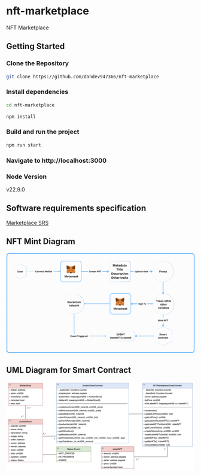 # nft-marketplace
 NFT Marketplace

## Getting Started

### Clone the Repository
```bash
git clone https://github.com/dandev947366/nft-marketplace
```

### Install dependencies

```bash
cd nft-marketplace
```
```bash
npm install
```

### Build and run the project
```bash
npm run start
```

### Navigate to **http://localhost:3000**

### Node Version
v22.9.0

## Software requirements specification
[Marketplace SRS](https://github.com/dandev947366/nft-marketplace/blob/935c8604e9d1d8b20d4c09c776fdf4801acbd0c8/documents/SRS.md)

## NFT Mint Diagram

![NFTMintDiagram](https://github.com/dandev947366/nft-marketplace/blob/ea63c9db2e333b570418848e424bf97c687f38a9/documents/NFTMint.png)

## UML Diagram for Smart Contract

![UMLDiagramSmartContract](https://github.com/dandev947366/nft-marketplace/blob/7c3bcef384e5596c1187d1af3b97e18c475c0c5b/documents/smart-contract-design.png)

